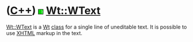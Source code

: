 # ([C++](Cpp.md)) ![Wt](PicWt.png) [Wt::WText](CppWText.md)

[Wt::WText](CppWText.md) is a [Wt](CppWt.md) [class](CppClass.md) for
a single line of uneditable text. It is possible to use
[XHTML](CppXhtml.md) markup in the text.
